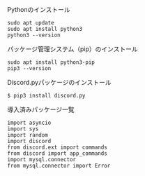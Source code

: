 Pythonのインストール
```
sudo apt update 
sudo apt install python3
python3 --version
```

パッケージ管理システム（pip）のインストール
```
sudo apt install python3-pip
pip3 --version
```

Discord.pyパッケージのインストール
```
$ pip3 install discord.py
```

導入済みパッケージ一覧
```
import asyncio
import sys
import random
import discord
from discord.ext import commands
from discord import app_commands
import mysql.connector
from mysql.connector import Error
```
